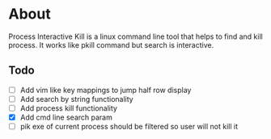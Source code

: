 # About

Process Interactive Kill is a linux command line tool that helps to find and kill process.
It works like pkill command but search is interactive.

## Todo

- [ ] Add vim like key mappings to jump half row display
- [ ] Add search by string functionality
- [ ] Add process kill functionality
- [x] Add cmd line search param
- [ ] pik exe of current process should be filtered so user will not kill it

